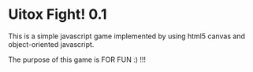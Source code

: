 Uitox Fight! 0.1
================

This is a simple javascript game implemented by using html5 canvas and object-oriented javascript. 

The purpose of this game is FOR FUN :) !!!


